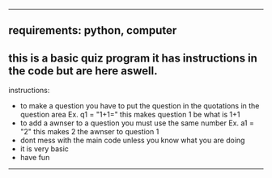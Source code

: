 -------
requirements: python, computer
-------
this is a basic quiz program
it has instructions in the code but are here aswell.
------
instructions:
- to make a question you have to put the question in the quotations in the question area
  Ex. q1 = "1+1="
  this makes question 1 be what is 1+1
- to add a awnser to a question you must use the same number
  Ex. a1 = "2"
this makes 2 the awnser to question 1
- dont mess with the main code unless you know what you are doing
- it is very basic
- have fun
-----------
